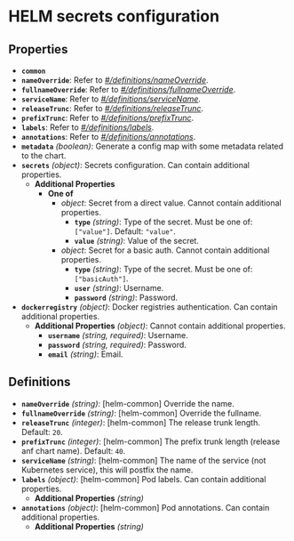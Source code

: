 # HELM secrets configuration

## Properties

- **`common`**
- **`nameOverride`**: Refer to _[#/definitions/nameOverride](#definitions/nameOverride)_.
- **`fullnameOverride`**: Refer to _[#/definitions/fullnameOverride](#definitions/fullnameOverride)_.
- **`serviceName`**: Refer to _[#/definitions/serviceName](#definitions/serviceName)_.
- **`releaseTrunc`**: Refer to _[#/definitions/releaseTrunc](#definitions/releaseTrunc)_.
- **`prefixTrunc`**: Refer to _[#/definitions/prefixTrunc](#definitions/prefixTrunc)_.
- **`labels`**: Refer to _[#/definitions/labels](#definitions/labels)_.
- **`annotations`**: Refer to _[#/definitions/annotations](#definitions/annotations)_.
- **`metadata`** _(boolean)_: Generate a config map with some metadata related to the chart.
- **`secrets`** _(object)_: Secrets configuration. Can contain additional properties.
  - **Additional Properties**
    - **One of**
      - _object_: Secret from a direct value. Cannot contain additional properties.
        - **`type`** _(string)_: Type of the secret. Must be one of: `["value"]`. Default: `"value"`.
        - **`value`** _(string)_: Value of the secret.
      - _object_: Secret for a basic auth. Cannot contain additional properties.
        - **`type`** _(string)_: Type of the secret. Must be one of: `["basicAuth"]`.
        - **`user`** _(string)_: Username.
        - **`password`** _(string)_: Password.
- **`dockerregistry`** _(object)_: Docker registries authentication. Can contain additional properties.
  - **Additional Properties** _(object)_: Cannot contain additional properties.
    - **`username`** _(string, required)_: Username.
    - **`password`** _(string, required)_: Password.
    - **`email`** _(string)_: Email.

## Definitions

- <a id="definitions/nameOverride"></a>**`nameOverride`** _(string)_: [helm-common] Override the name.
- <a id="definitions/fullnameOverride"></a>**`fullnameOverride`** _(string)_: [helm-common] Override the fullname.
- <a id="definitions/releaseTrunc"></a>**`releaseTrunc`** _(integer)_: [helm-common] The release trunk length. Default: `20`.
- <a id="definitions/prefixTrunc"></a>**`prefixTrunc`** _(integer)_: [helm-common] The prefix trunk length (release anf chart name). Default: `40`.
- <a id="definitions/serviceName"></a>**`serviceName`** _(string)_: [helm-common] The name of the service (not Kubernetes service), this will postfix the name.
- <a id="definitions/labels"></a>**`labels`** _(object)_: [helm-common] Pod labels. Can contain additional properties.
  - **Additional Properties** _(string)_
- <a id="definitions/annotations"></a>**`annotations`** _(object)_: [helm-common] Pod annotations. Can contain additional properties.
  - **Additional Properties** _(string)_
